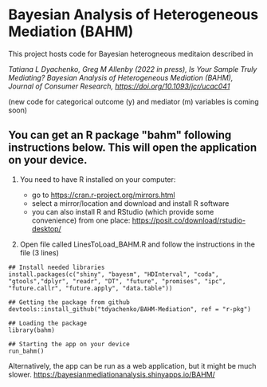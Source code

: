 # Bayesian Analysis of Heterogeneous Mediation (BAHM)
 
This project hosts code for Bayesian heterogneous meditaion described in
 
_Tatiana L Dyachenko, Greg M Allenby (2022 in press), Is Your Sample Truly Mediating? Bayesian Analysis of Heterogeneous Mediation (BAHM), 
Journal of Consumer Research, 	https://doi.org/10.1093/jcr/ucac041_

(new code for categorical outcome (y) and mediator (m) variables is coming soon)
  
    
## You can get an R package "bahm" following instructions below. This will open the application on your device.

1. You need to have R installed on your computer:
	- go to https://cran.r-project.org/mirrors.html
	- select a mirror/location and download and install R software
	- you can also install R and RStudio (which provide some convenience) from one place:
  https://posit.co/download/rstudio-desktop/

2. Open file called LinesToLoad_BAHM.R and follow the instructions in the file (3 lines)

```
## Install needed libraries 
install.packages(c("shiny", "bayesm", "HDInterval", "coda", "gtools","dplyr", "readr", "DT", "future", "promises", "ipc", "future.callr", "future.apply", "data.table"))

## Getting the package from github
devtools::install_github("tdyachenko/BAHM-Mediation", ref = "r-pkg")

## Loading the package 
library(bahm)

## Starting the app on your device
run_bahm()
```
Alternatively, the app can be run as a web application, but it might be much slower.
https://bayesianmediationanalysis.shinyapps.io/BAHM/

